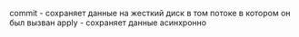 commit - сохраняет данные на жесткий диск в том потоке в котором он был вызван 
apply - сохраняет данные асинхронно 
